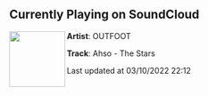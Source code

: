 ## Currently Playing on SoundCloud

[<img align="left" width="100" src="https://i1.sndcdn.com/artworks-sPU4iyIYXAL4vNyI-3Ua21Q-t500x500.jpg">](https://soundcloud.com/foot-outfoot/ahso-the-stars?in=foot-outfoot/sets/outfoot-compilation-vol-1)

**Artist**: OUTFOOT 

**Track**: Ahso - The Stars

Last updated at 03/10/2022 22:12
